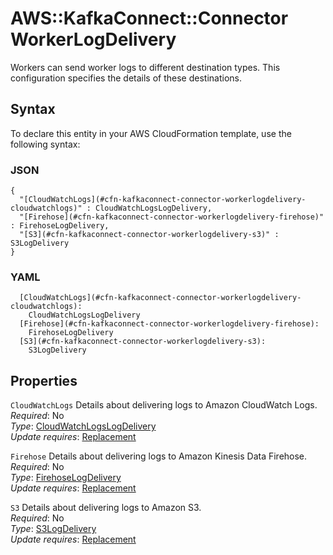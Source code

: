 # AWS::KafkaConnect::Connector WorkerLogDelivery<a name="aws-properties-kafkaconnect-connector-workerlogdelivery"></a>

Workers can send worker logs to different destination types\. This configuration specifies the details of these destinations\.

## Syntax<a name="aws-properties-kafkaconnect-connector-workerlogdelivery-syntax"></a>

To declare this entity in your AWS CloudFormation template, use the following syntax:

### JSON<a name="aws-properties-kafkaconnect-connector-workerlogdelivery-syntax.json"></a>

```
{
  "[CloudWatchLogs](#cfn-kafkaconnect-connector-workerlogdelivery-cloudwatchlogs)" : CloudWatchLogsLogDelivery,
  "[Firehose](#cfn-kafkaconnect-connector-workerlogdelivery-firehose)" : FirehoseLogDelivery,
  "[S3](#cfn-kafkaconnect-connector-workerlogdelivery-s3)" : S3LogDelivery
}
```

### YAML<a name="aws-properties-kafkaconnect-connector-workerlogdelivery-syntax.yaml"></a>

```
  [CloudWatchLogs](#cfn-kafkaconnect-connector-workerlogdelivery-cloudwatchlogs):
    CloudWatchLogsLogDelivery
  [Firehose](#cfn-kafkaconnect-connector-workerlogdelivery-firehose):
    FirehoseLogDelivery
  [S3](#cfn-kafkaconnect-connector-workerlogdelivery-s3):
    S3LogDelivery
```

## Properties<a name="aws-properties-kafkaconnect-connector-workerlogdelivery-properties"></a>

`CloudWatchLogs` <a name="cfn-kafkaconnect-connector-workerlogdelivery-cloudwatchlogs"></a>
Details about delivering logs to Amazon CloudWatch Logs\.  
_Required_: No  
_Type_: [CloudWatchLogsLogDelivery](aws-properties-kafkaconnect-connector-cloudwatchlogslogdelivery.md)  
_Update requires_: [Replacement](https://docs.aws.amazon.com/AWSCloudFormation/latest/UserGuide/using-cfn-updating-stacks-update-behaviors.html#update-replacement)

`Firehose` <a name="cfn-kafkaconnect-connector-workerlogdelivery-firehose"></a>
Details about delivering logs to Amazon Kinesis Data Firehose\.  
_Required_: No  
_Type_: [FirehoseLogDelivery](aws-properties-kafkaconnect-connector-firehoselogdelivery.md)  
_Update requires_: [Replacement](https://docs.aws.amazon.com/AWSCloudFormation/latest/UserGuide/using-cfn-updating-stacks-update-behaviors.html#update-replacement)

`S3` <a name="cfn-kafkaconnect-connector-workerlogdelivery-s3"></a>
Details about delivering logs to Amazon S3\.  
_Required_: No  
_Type_: [S3LogDelivery](aws-properties-kafkaconnect-connector-s3logdelivery.md)  
_Update requires_: [Replacement](https://docs.aws.amazon.com/AWSCloudFormation/latest/UserGuide/using-cfn-updating-stacks-update-behaviors.html#update-replacement)
